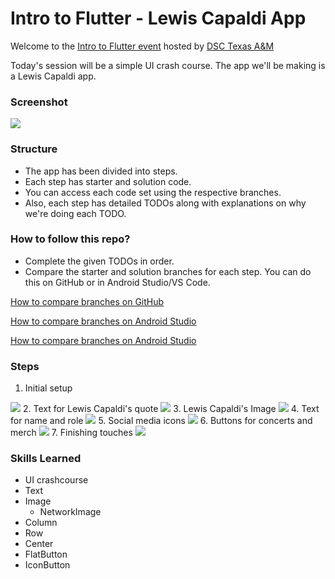 # Intro to Flutter - Lewis Capaldi App

Welcome to the [Intro to Flutter event](https://dsc.community.dev/events/details/developer-student-clubs-texas-am-university-presents-introduction-to-flutter-with-dsc-lead/#/) hosted by [DSC Texas A&M](https://dsc.community.dev/texas-am-university/)

Today's session will be a simple UI crash course. The app we'll be making is a Lewis Capaldi app.

### Screenshot

<img src="assets/screenshot.png">

### Structure

* The app has been divided into steps.
* Each step has starter and solution code.
* You can access each code set using the respective branches.
* Also, each step has detailed TODOs along with explanations on why we're doing each TODO.

### How to follow this repo?

* Complete the given TODOs in order.
* Compare the starter and solution branches for each step. You can do this on GitHub or in Android Studio/VS Code.

[How to compare branches on GitHub](https://docs.github.com/en/free-pro-team@latest/github/committing-changes-to-your-project/comparing-commits#comparing-branches)

[How to compare branches on Android Studio](https://medium.com/better-programming/how-to-use-git-in-android-studio-part-2-93cec67b91b0#:~:text=Go%20to%20%E2%80%9CVSC%E2%80%9D%20%2D%3E,choose%20%E2%80%9CCompare%20with%20current%E2%80%9D.&text=A%20popup%20%E2%80%9CCompare%20feature%20with,to%20commits%2C%20files%20to%20files.)

[How to compare branches on Android Studio](https://stackoverflow.com/a/57833947/11547064)

### Steps

1. Initial setup
<img src="assets/step1.png">
2. Text for Lewis Capaldi's quote
<img src="assets/step2.png">
3. Lewis Capaldi's Image
<img src="assets/step3.png">
4. Text for name and role
<img src="assets/step4.png">
5. Social media icons
<img src="assets/step5.png">
6. Buttons for concerts and merch
<img src="assets/step6.png">
7. Finishing touches
<img src="assets/step7.png">

### Skills Learned

* UI crashcourse
* Text
* Image
  * NetworkImage
* Column
* Row
* Center
* FlatButton
* IconButton